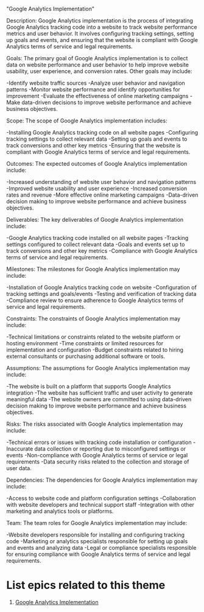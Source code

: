 "Google Analytics Implementation"

Description: Google Analytics implementation is the process of integrating Google Analytics tracking code into a website to track website performance metrics and user behavior. It involves configuring tracking settings, setting up goals and events, and ensuring that the website is compliant with Google Analytics terms of service and legal requirements.



Goals: The primary goal of Google Analytics implementation is to collect data on website performance and user behavior to help improve website usability, user experience, and conversion rates. Other goals may include:

-Identify website traffic sources
-Analyze user behavior and navigation patterns
-Monitor website performance and identify opportunities for improvement
-Evaluate the effectiveness of online marketing campaigns
-Make data-driven decisions to improve website performance and achieve business objectives.

Scope: The scope of Google Analytics implementation includes:

-Installing Google Analytics tracking code on all website pages
-Configuring tracking settings to collect relevant data
-Setting up goals and events to track conversions and other key metrics
-Ensuring that the website is compliant with Google Analytics terms of service and legal requirements.

Outcomes: The expected outcomes of Google Analytics implementation include:

-Increased understanding of website user behavior and navigation patterns
-Improved website usability and user experience
-Increased conversion rates and revenue
-More effective online marketing campaigns
-Data-driven decision making to improve website performance and achieve business objectives.

Deliverables: The key deliverables of Google Analytics implementation include:

-Google Analytics tracking code installed on all website pages
-Tracking settings configured to collect relevant data
-Goals and events set up to track conversions and other key metrics
-Compliance with Google Analytics terms of service and legal requirements.

Milestones: The milestones for Google Analytics implementation may include:

-Installation of Google Analytics tracking code on website
-Configuration of tracking settings and goals/events
-Testing and verification of tracking data
-Compliance review to ensure adherence to Google Analytics terms of service and legal requirements.

Constraints: The constraints of Google Analytics implementation may include:

-Technical limitations or constraints related to the website platform or hosting environment
-Time constraints or limited resources for implementation and configuration
-Budget constraints related to hiring external consultants or purchasing additional software or tools.


Assumptions: The assumptions for Google Analytics implementation may include:

-The website is built on a platform that supports Google Analytics integration
-The website has sufficient traffic and user activity to generate meaningful data
-The website owners are committed to using data-driven decision making to improve website performance and achieve business objectives.

Risks: The risks associated with Google Analytics implementation may include:

-Technical errors or issues with tracking code installation or configuration
-Inaccurate data collection or reporting due to misconfigured settings or events
-Non-compliance with Google Analytics terms of service or legal requirements
-Data security risks related to the collection and storage of user data.

Dependencies: The dependencies for Google Analytics implementation may include:

-Access to website code and platform configuration settings
-Collaboration with website developers and technical support staff
-Integration with other marketing and analytics tools or platforms.

Team: The team roles for Google Analytics implementation may include:

-Website developers responsible for installing and configuring tracking code
-Marketing or analytics specialists responsible for setting up goals and events and analyzing data
-Legal or compliance specialists responsible for ensuring compliance with Google Analytics terms of service and legal requirements.

# List epics related to this theme
1. [Google Analytics Implementation](documentation/templates/theme/initiatives/epics/epic_template.md)